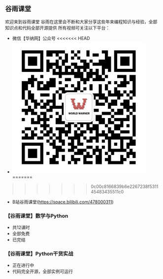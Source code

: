 ## 谷雨课堂
欢迎来到谷雨课堂
谷雨在这里会不断和大家分享这些年来编程知识与经验，全部知识点和代码全部开源提供
所有视频可关注以下平台：

+ 微信【华纳网】公众号
<<<<<<< HEAD
+ ![华纳网](asserts/qr_warner.jpg)
=======
>>>>>>> 0c00c8166839b6e2267238f531145483435511c0
+ B站谷雨课堂(https://space.bilibili.com/478000311)


### 【谷雨课堂】数学与Python
- 共12课时
- 全部免费
- 已完结
  
### 【谷雨课堂】Python干货实战
+ 正在进行中
+ 代码完全开源，全部实例可运行

